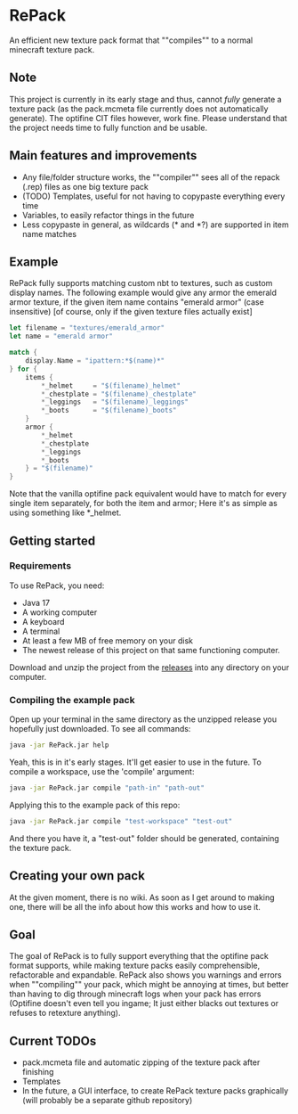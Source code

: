 # RePack
An efficient new texture pack format that ""compiles"" to a normal minecraft texture pack.

## Note
This project is currently in its early stage and thus, cannot *fully* generate a texture pack (as the pack.mcmeta file currently does not automatically generate). The optifine CIT files however, work fine. Please understand that the project needs time to fully function and be usable.

## Main features and improvements
- Any file/folder structure works, the ""compiler"" sees all of the repack (.rep) files as one big texture pack
- (TODO) Templates, useful for not having to copypaste everything every time
- Variables, to easily refactor things in the future
- Less copypaste in general, as wildcards (\* and \*?) are supported in item name matches

## Example
RePack fully supports matching custom nbt to textures, such as custom display names. The following example would give any armor the emerald armor texture,  if the given item name contains "emerald armor" (case insensitive) [of course, only if the given texture files actually exist]
```rs
let filename = "textures/emerald_armor"
let name = "emerald armor"

match {
    display.Name = "ipattern:*$(name)*"
} for {
    items {
        *_helmet     = "$(filename)_helmet"
        *_chestplate = "$(filename)_chestplate"
        *_leggings   = "$(filename)_leggings"
        *_boots      = "$(filename)_boots"
    }
    armor {
        *_helmet
        *_chestplate
        *_leggings
        *_boots
    } = "$(filename)"
}
```
Note that the vanilla optifine pack equivalent would have to match for every single item separately, for both the item and armor; Here it's as simple as using something like \*\_helmet.

## Getting started
### Requirements
To use RePack, you need:
- Java 17
- A working computer
- A keyboard
- A terminal
- At least a few MB of free memory on your disk
- The newest release of this project on that same functioning computer.

Download and unzip the project from the [releases](https://github.com/crxyne/RePack/releases/tag/b0.0.1) into any directory on your computer.

### Compiling the example pack
Open up your terminal in the same directory as the unzipped release you hopefully just downloaded. To see all commands:
```sh
java -jar RePack.jar help
```
Yeah, this is in it's early stages. It'll get easier to use in the future. To compile a workspace, use the 'compile' argument:
```sh
java -jar RePack.jar compile "path-in" "path-out"
```
Applying this to the example pack of this repo:
```sh
java -jar RePack.jar compile "test-workspace" "test-out"
```
And there you have it, a "test-out" folder should be generated, containing the texture pack.

## Creating your own pack
At the given moment, there is no wiki. As soon as I get around to making one, there will be all the info about how this works and how to use it.

## Goal
The goal of RePack is to fully support everything that the optifine pack format supports, while making texture packs easily comprehensible, refactorable and expandable. RePack also shows you warnings and errors when ""compiling"" your pack, which might be annoying at times, but better than having to dig through minecraft logs when your pack has errors (Optifine doesn't even tell you ingame; It just either blacks out textures or refuses to retexture anything).

## Current TODOs
- pack.mcmeta file and automatic zipping of the texture pack after finishing
- Templates
- In the future, a GUI interface, to create RePack texture packs graphically (will probably be a separate github repository)
